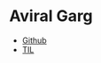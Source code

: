# Aviral Garg

- [Github](https://github.com/gaviral)
- [TIL][til]

[//]: # (Link References)

[til]: content/posts/posts.md "Today I Learned"
